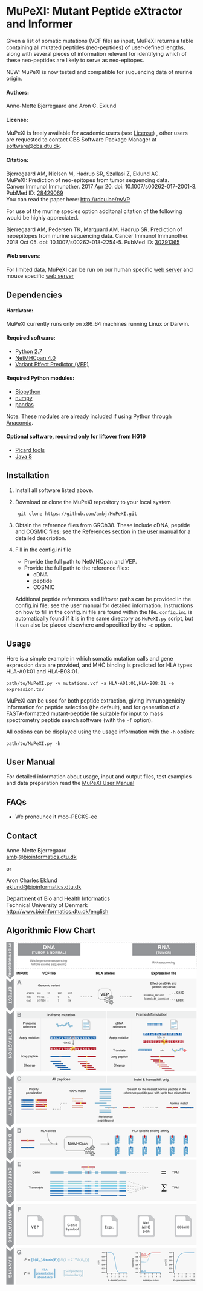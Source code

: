 # MuPeXI: Mutant Peptide eXtractor and Informer #

Given a list of somatic mutations (VCF file) as input, MuPeXI returns a table containing
all mutated peptides (neo-peptides) of user-defined lengths, along with several pieces
of information relevant for identifying which of these neo-peptides are likely to serve as
neo-epitopes. 

NEW: MuPeXI is now tested and compatible for suquencing data of murine origin.

#### Authors: 
Anne-Mette Bjerregaard and Aron C. Eklund 

#### License: 
MuPeXI is freely available for academic users (see [License](/LICENSE)) ,  other users are requested to contact CBS Software Package Manager at software@cbs.dtu.dk.

#### Citation:
Bjerregaard AM, Nielsen M, Hadrup SR, Szallasi Z, Eklund AC.  
MuPeXI: Prediction of neo-epitopes from tumor sequencing data.  
Cancer Immunol Immunother. 2017 Apr 20. doi: 10.1007/s00262-017-2001-3.  
PubMed ID: [28429069](https://www.ncbi.nlm.nih.gov/pubmed/28429069)  
You can read the paper here: http://rdcu.be/rwVP

For use of the murine species option additonal citation of the following would be highly appreciated. 

Bjerregaard AM, Pedersen TK, Marquard AM, Hadrup SR.
Prediction of neoepitopes from murine sequencing data.
Cancer Immunol Immunother. 2018 Oct 05. doi: 10.1007/s00262-018-2254-5.
PubMed ID: [30291365](https://www.ncbi.nlm.nih.gov/pubmed/30291365)


#### Web servers:
For limited data, MuPeXI can be run on our
human specific [web server](http://www.cbs.dtu.dk/services/MuPeXI/)
and mouse specific [web server](http://www.cbs.dtu.dk/services/MuPeXI-mouse/)

## Dependencies

#### Hardware:
MuPeXI currently runs only on x86_64 machines running Linux or Darwin.

#### Required software:
* [Python 2.7](https://www.python.org/download/releases/2.7/)
* [NetMHCpan 4.0](http://www.cbs.dtu.dk/cgi-bin/nph-sw_request?netMHCpan)
* [Variant Effect Predictor (VEP)](http://www.ensembl.org/info/docs/tools/vep/index.html) 

#### Required Python modules:
* [Biopython](http://biopython.org/wiki/Download)
* [numpy](http://www.numpy.org/)
* [pandas](http://pandas.pydata.org/)

Note: These modules are already included if using Python through
[Anaconda](https://www.continuum.io/downloads).

#### Optional software, required only for liftover from HG19
* [Picard tools](https://broadinstitute.github.io/picard/)
* [Java 8](https://java.com/en/download/help/linux_x64rpm_install.xml)


## Installation  

1. Install all software listed above.

2. Download or clone the MuPeXI repository to your local system

        git clone https://github.com/ambj/MuPeXI.git

3. Obtain the reference files from GRCh38. These include cDNA, peptide and COSMIC
files; see the References section in the [user manual](/doc/MuPeXI_User_Manual.md)
for a detailed description.

4. Fill in the config.ini file  
    * Provide the full path to NetMHCpan and VEP.
    * Provide the full path to the reference files:
        - cDNA
        - peptide
        - COSMIC

   Additional peptide references and liftover paths can be provided in the config.ini
   file; see the user manual for detailed information. Instructions on how to fill in 
   the config.ini file are found within the file. `config.ini` is automatically found if 
   it is in the same directory as `MuPeXI.py` script, but it can also be placed elsewhere
   and specified by the `-c` option. 


## Usage  

Here is a simple example in which somatic mutation calls and gene expression data are
provided, and MHC binding is predicted for HLA types HLA-A01:01 and HLA-B08:01. 

    path/to/MuPeXI.py -v mutations.vcf -a HLA-A01:01,HLA-B08:01 -e expression.tsv

MuPeXI can be used for both peptide extraction, giving immunogenicity information for
peptide selection (the default), and for generation of a FASTA-formatted mutant-peptide
file suitable for input to mass spectrometry peptide search software (with the `-f` 
option). 

All options can be displayed using the usage information with the `-h` option:   

    path/to/MuPeXI.py -h


## User Manual 
For detailed information about usage, input and output files, test examples and data
preparation read the [MuPeXI User Manual](/doc/MuPeXI_User_Manual.md)


## FAQs

* We pronounce it moo-PECKS-ee


## Contact   

Anne-Mette Bjerregaard  
ambj@bioinformatics.dtu.dk

or 

Aron Charles Eklund  
eklund@bioinformatics.dtu.dk


Department of Bio and Health Informatics  
Technical University of Denmark  
http://www.bioinformatics.dtu.dk/english


## Algorithmic Flow Chart  

![](/doc/Mupexi_flow_chart.png)
